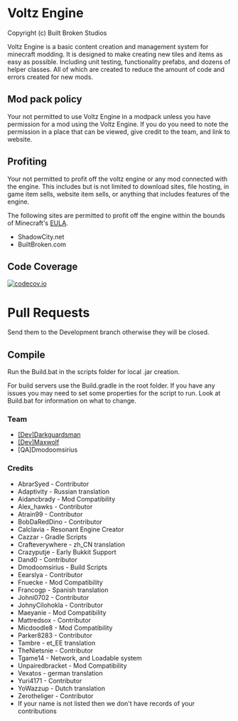 Voltz Engine
======
Copyright (c) Built Broken Studios

Voltz Engine is a basic content creation and management system for minecraft modding. It is designed to make creating new tiles and items as easy as possible. Including unit testing, functionality prefabs, and dozens of helper classes. All of which are created to reduce the amount of code and errors created for new mods. 

## Mod pack policy
Your not permitted to use Voltz Engine in a modpack unless you have permission for a mod using the Voltz Engine. If you do you need to note the permission in a place that can be viewed, give credit to the team, and link to website. 

## Profiting
Your not permitted to profit off the voltz engine or any mod connected with the engine. This includes but is not limited to download sites, file hosting, in game item sells, website item sells, or anything that includes features of the engine.

The following sites are permitted to profit off the engine within the bounds of Minecraft's [EULA](https://account.mojang.com/documents/minecraft_eula).

* ShadowCity.net
* BuiltBroken.com 

## Code Coverage
[![codecov.io](http://codecov.io/github/BuiltBrokenModding/VoltzEngine/coverage.svg?branch=development)](http://codecov.io/github/BuiltBrokenModding/VoltzEngine?branch=development)

Pull Requests
======
Send them to the Development branch otherwise they will be closed.

## Compile
Run the Build.bat in the scripts folder for local .jar creation. 

For build servers use the Build.gradle in the root folder. If
you have any issues you may need to set some properties for
the script to run. Look at Build.bat for information on what
to change.

### Team
* <a href="http://www.patreon.com/darkcow"> [Dev]Darkguardsman </a>
* <a href="http://www.patreon.com/maxwolf"> [Dev]Maxwolf</a>
* [QA]Dmodoomsirius


### Credits
* AbrarSyed         - Contributor
* Adaptivity        - Russian translation
* Aidancbrady       - Mod Compatibility
* Alex_hawks        - Contributor
* Atrain99          - Contributor
* BobDaRedDino      - Contributor
* Calclavia         - Resonant Engine Creator
* Cazzar            - Gradle Scripts
* Crafteverywhere   - zh_CN translation
* Crazyputje        - Early Bukkit Support
* Dand0             - Contributor
* Dmodoomsirius     - Build Scripts
* Eearslya          - Contributor
* Fnuecke           - Mod Compatibility
* Francogp          - Spanish translation
* Johni0702         - Contributor
* JohnyCilohokla    - Contributor
* Maeyanie          - Mod Compatibility
* Mattredsox        - Contributor
* Micdoodle8        - Mod Compatibility
* Parker8283        - Contributor
* Tambre            - et_EE translation
* TheNietsnie       - Contributor
* Tgame14           - Network, and Loadable system
* Unpairedbracket   - Mod Compatibility
* Vexatos           - german translation
* Yuri4171          - Contributor
* YoWazzup          - Dutch translation
* Zerotheliger      - Contributor
* If your name is not listed then we don't have records of your contributions

